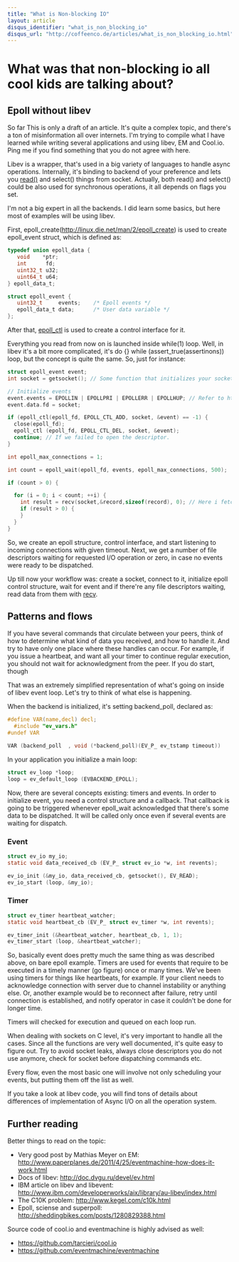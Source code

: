```yaml
---
title: "What is Non-blocking IO"
layout: article
disqus_identifier: "what_is_non_blocking_io"
disqus_url: "http://coffeenco.de/articles/what_is_non_blocking_io.html"
---
```


# What was that non-blocking io all cool kids are talking about?

## Epoll without libev ##

So far This is only a draft of an article. It's quite a complex topic, and there's a ton of misinformation all over internets.
I'm trying to compile what I have learned while writing several applications and using libev, EM and Cool.io. Ping me if you
find something that you do not agree with here.

Libev is a wrapper, that's used in a big variety of languages to handle async operations. Internally, it's binding to backend of your preference and lets you [read()](http://linux.die.net/man/2/read) and select() things from socket. Actually, both read() and select() could be also used for synchronous operations, it all depends on flags you set.

I'm not a big expert in all the backends. I did learn some basics, but here most of examples will be using libev.

First, epoll_create(http://linux.die.net/man/2/epoll_create) is used to create epoll_event struct, which is defined as:

```c
typedef union epoll_data {
   void    *ptr;
   int      fd;
   uint32_t u32;
   uint64_t u64;
} epoll_data_t;

struct epoll_event {
   uint32_t     events;    /* Epoll events */
   epoll_data_t data;      /* User data variable */
};
```

After that, [epoll_ctl](http://linux.die.net/man/2/epoll_ctl) is used to create a control interface for it.

Everything you read from now on is launched inside while(1) loop. Well, in libev it's a bit more complicated, it's do {} while (assert_true(assertinons)) loop, but the concept is quite the same. So, just for instance:

```c
struct epoll_event event;
int socket = getsocket(); // Some function that initializes your socket. Actually, it may easily be shared across even loop ticks. I think that'd be a preferred behaviour.

// Initialize events
event.events = EPOLLIN | EPOLLPRI | EPOLLERR | EPOLLHUP; // Refer to http://linux.die.net/man/2/epoll_ctl for available events
event.data.fd = socket;

if (epoll_ctl(epoll_fd, EPOLL_CTL_ADD, socket, &event) == -1) {
  close(epoll_fd);
  epoll_ctl (epoll_fd, EPOLL_CTL_DEL, socket, &event);
  continue; // If we failed to open the descriptor.
}

int epoll_max_connections = 1;

int count = epoll_wait(epoll_fd, events, epoll_max_connections, 500);

if (count > 0) {

  for (i = 0; i < count; ++i) {
    int result = recv(socket,&record,sizeof(record), 0); // Here i fetch a simple record that's later memcpy'ed to the binary structure. But you can receive whatever you like.
    if (result > 0) {
    }
  }
}
```

So, we create an epoll structure, control interface, and start listening to incoming connections with given timeout. Next, we get a number of file descriptors waiting for requested I/O operation or zero, in case no events were ready to be dispatched.

Up till now your workflow was: create a socket, connect to it, initialize epoll control structure, wait for event and if there're any file descriptors waiting, read data from them with [recv](http://linux.die.net/man/2/recv).

## Patterns and flows

If you have several commands that circulate between your peers, think of how to determine what kind of data you received, and how to handle it. And try to have only one place where these handles can occur. For example, if you issue a heartbeat, and want all your timer to continue regular execution, you should not wait for acknowledgment from the peer. If you do start, though

That was an extremely simplified representation of what's going on inside of libev event loop. Let's try to think of what else is happening.

When the backend is initialized, it's setting backend_poll, declared as:

```c
#define VAR(name,decl) decl;
  #include "ev_vars.h"
#undef VAR

VAR (backend_poll  , void (*backend_poll)(EV_P_ ev_tstamp timeout))
```

In your application you initialize a main loop:

```c
struct ev_loop *loop;
loop = ev_default_loop (EVBACKEND_EPOLL);
```

Now, there are several concepts existing: timers and events.
In order to initialize event, you need a control structure and a callback. That callback is going to be triggered whenever epoll_wait acknowledged that there's some data to be dispatched. It will be called only once even if several events are waiting for dispatch.

### Event

```c
struct ev_io my_io;
static void data_received_cb (EV_P_ struct ev_io *w, int revents);

ev_io_init (&my_io, data_received_cb, getsocket(), EV_READ);
ev_io_start (loop, &my_io);
```

### Timer

```c
struct ev_timer heartbeat_watcher;
static void heartbeat_cb (EV_P_ struct ev_timer *w, int revents);

ev_timer_init (&heartbeat_watcher, heartbeat_cb, 1, 1);
ev_timer_start (loop, &heartbeat_watcher);
```

So, basically event does pretty much the same thing as was described above, on bare epoll example. Timers are used for events that require to be executed in a timely manner (go figure) once or many times. We've been using timers for things like heartbeats, for example. If your client needs to acknowledge connection with server due to channel instability or anything else. Or, another example would be to reconnect after failure, retry until connection is established, and notify operator in case it couldn't be done for longer time.

Timers will checked for execution and queued on each loop run.

When dealing with sockets on C level, it's very important to handle all the cases. Since all the functions are very well documented, it's quite easy to figure out. Try to avoid socket leaks, always close descriptors you do not use anymore, check for socket before dispatching commands etc.

Every flow, even the most basic one will involve not only scheduling your events, but putting them off the list as well.


If you take a look at libev code, you will find tons of details about differences of implementation of Async I/O on all the operation system.

## Further reading

Better things to read on the topic:

  * Very good post by Mathias Meyer on EM: http://www.paperplanes.de/2011/4/25/eventmachine-how-does-it-work.html
  * Docs of libev: http://doc.dvgu.ru/devel/ev.html
  * IBM article on libev and libevent: http://www.ibm.com/developerworks/aix/library/au-libev/index.html
  * The C10K problem: http://www.kegel.com/c10k.html
  * Epoll, sciense and superpoll: http://sheddingbikes.com/posts/1280829388.html

Source code of cool.io and eventmachine is highly advised as well:

  * https://github.com/tarcieri/cool.io
  * https://github.com/eventmachine/eventmachine
